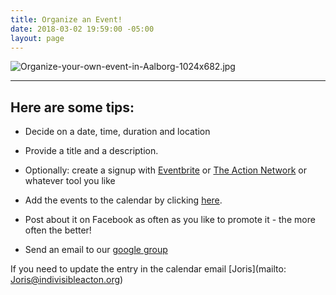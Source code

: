 ```yaml
---
title: Organize an Event!
date: 2018-03-02 19:59:00 -05:00
layout: page
---
```


![Organize-your-own-event-in-Aalborg-1024x682.jpg](/uploads/Organize-your-own-event-in-Aalborg-1024x682.jpg)

---

## Here are some tips:

* Decide on a date, time, duration and location


* Provide a title and a description.


* Optionally: create a signup with [Eventbrite](http://eventbrite.com) or [The Action Network](http://actionnetwork.org) or whatever tool you like


* Add the events to the calendar by clicking [here](https://docs.google.com/forms/d/e/1FAIpQLSceZqvFrTjQSVDc-NH12WPMV0vHF853zF3NPtmIQCNzIHcqjw/viewform).


* Post about it on Facebook as often as you like to promote it - the more often the better!


* Send an email to our [google group](mailto:indivisibleacton@groups.google.com)

If you need to update the entry in the calendar email \[Joris\](mailto: Joris@indivisibleacton.org)